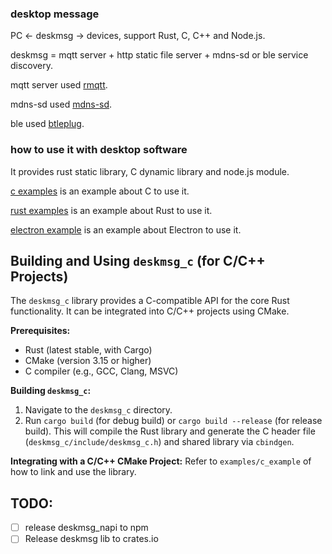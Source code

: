 ### desktop message
PC <- deskmsg -> devices, support Rust, C, C++ and Node.js.

deskmsg = mqtt server + http static file server + mdns-sd or ble service discovery.

mqtt server used [rmqtt](https://github.com/rmqtt/rmqtt).

mdns-sd used [mdns-sd](https://github.com/keepsimple1/mdns-sd).

ble used [btleplug](https://github.com/deviceplug/btleplug).

### how to use it with desktop software

It provides rust static library, C dynamic library and node.js module.

[c examples](examples/c_example) is an example about C to use it.

[rust examples](bin) is an example about Rust to use it.

[electron example](examples/electron_example) is an example about Electron to use it.


## Building and Using `deskmsg_c` (for C/C++ Projects)

The `deskmsg_c` library provides a C-compatible API for the core Rust functionality. It can be integrated into C/C++ projects using CMake.

**Prerequisites:**
*   Rust (latest stable, with Cargo)
*   CMake (version 3.15 or higher)
*   C compiler (e.g., GCC, Clang, MSVC)

**Building `deskmsg_c`:**
1.  Navigate to the `deskmsg_c` directory.
2.  Run `cargo build` (for debug build) or `cargo build --release` (for release build).
    This will compile the Rust library and generate the C header file (`deskmsg_c/include/deskmsg_c.h`) and shared library via `cbindgen`.

**Integrating with a C/C++ CMake Project:**
Refer to `examples/c_example` of how to link and use the library.

## TODO:
- [ ] release deskmsg_napi to npm
- [ ] Release deskmsg lib to crates.io
